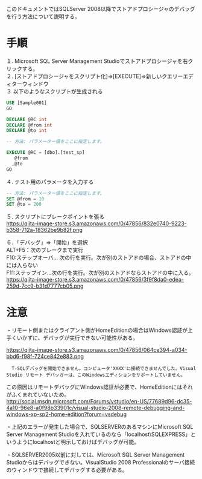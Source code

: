 このドキュメントではSQLServer 2008以降でストアドプロシージャのデバッグを行う方法について説明する。  
  
# 手順  
１. Microsoft SQL Server Management Studioでストアドプロシージャを右クリックする。  
２. [ストアドプロシージャをスクリプト化]⇒[EXECUTE]⇒新しいクエリーエディターウィンドウ  
３ 以下のようなスクリプトが生成される  
  
```sql
USE [Sample001]
GO

DECLARE @RC int
DECLARE @from int
DECLARE @to int

-- 方法: パラメーター値をここに指定します。

EXECUTE @RC = [dbo].[test_sp] 
   @from
  ,@to
GO

```  
  
４. テスト用のパラメータを入力する  
  
```sql
-- 方法: パラメーター値をここに指定します。
SET @from = 10
SET @to = 200
```  
  
５. スクリプトにブレークポイントを張る  
https://qiita-image-store.s3.amazonaws.com/0/47856/832e0740-9223-b358-712a-18362be9b82f.png  
  
６．「デバッグ」⇒「開始」を選択  
ALT+F5：次のブレークまで実行  
F10:ステップオーバ... 次の行を実行。次が別のストアドの場合、ストアドの中には入らない  
F11:ステップイン...次の行を実行。次が別のストアドならストアドの中に入る。  
https://qiita-image-store.s3.amazonaws.com/0/47856/3f9f8da0-edea-259d-7cc9-b31d7777cb05.png  
  
# 注意  
・リモート側またはクライアント側がHomeEditionの場合はWindows認証が上手くいかずに、デバッグが実行できない可能性がある。  
  
https://qiita-image-store.s3.amazonaws.com/0/47856/064ce394-a034-bbd6-f98f-724ce842e883.png  
  
``  
T-SQLデバッグを開始できません。コンピュータ'XXXX'に接続できませんでした。Visual Studio リモート デバッガーは、このWindowsエディションをサポートしていません。  
``  
  
この原因はリモートデバッグにWindows認証が必要で、HomeEditionにはそれがふくまれていないため。  
http://social.msdn.microsoft.com/Forums/vstudio/en-US/77689d96-dc35-4a10-96e8-a0f98b33901c/visual-studio-2008-remote-debugging-and-windows-xp-sp2-home-edition?forum=vsdebug  
  
  
・上記のエラーが発生した場合で、SQLSERVERのあるマシンにMicrosoft SQL Server Management Studioを入れているのなら「localhost\SQLEXPRESS」というようにlocalhostと明示しておけばデバッグが可能。  
  
・SQLSERVER2005以前に対しては、Microsoft SQL Server Management Studioからはデバッグできない。VisualStudio 2008 Professionalのサーバ接続のウィンドウで接続してデバッグする必要がある。  
